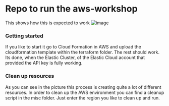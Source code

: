 # Repo to run the aws-workshop

This shows how this is expected to work
![image](https://user-images.githubusercontent.com/35069463/219047402-55365cd1-5ed2-45be-acde-07c8214ab528.png)

### Getting started

If you like to start it go to Cloud Formation in AWS and upload the cloudformation template within the terraform folder.
The rest should work. Its done, when the Elastic Cluster, of the Elastic Cloud account that provided the API key is fully working.

### Clean up resources

As you can see in the picture this process is creating quite a lot of different resources. In order to clean up the AWS environment you can find a cleanup script in the misc folder. Just enter the region you like to clean up and run.
